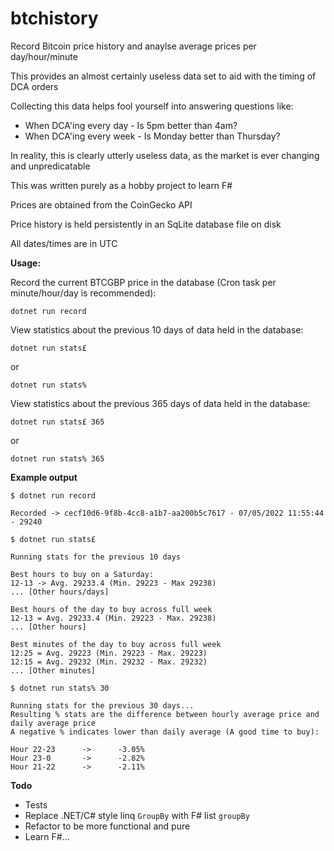 # btchistory
Record Bitcoin price history and anaylse average prices per day/hour/minute

This provides an almost certainly useless data set to aid with the timing of DCA orders

Collecting this data helps fool yourself into answering questions like:
  - When DCA'ing every day - Is 5pm better than 4am?
  - When DCA'ing every week - Is Monday better than Thursday?

In reality, this is clearly utterly useless data, as the market is ever changing and unpredicatable

This was written purely as a hobby project to learn F#

Prices are obtained from the CoinGecko API

Price history is held persistently in an SqLite database file on disk

All dates/times are in UTC

**Usage:**

Record the current BTCGBP price in the database (Cron task per minute/hour/day is recommended):

`dotnet run record`

View statistics about the previous 10 days of data held in the database:

`dotnet run stats£`

or

`dotnet run stats%`

View statistics about the previous 365 days of data held in the database:

`dotnet run stats£ 365`

or 

`dotnet run stats% 365`

**Example output**

```
$ dotnet run record

Recorded -> cecf10d6-9f8b-4cc8-a1b7-aa200b5c7617 - 07/05/2022 11:55:44 - 29240
```

```
$ dotnet run stats£

Running stats for the previous 10 days

Best hours to buy on a Saturday:
12-13 -> Avg. 29233.4 (Min. 29223 - Max 29238)
... [Other hours/days]

Best hours of the day to buy across full week
12-13 = Avg. 29233.4 (Min. 29223 - Max. 29238)
... [Other hours]

Best minutes of the day to buy across full week
12:25 = Avg. 29223 (Min. 29223 - Max. 29223)
12:15 = Avg. 29232 (Min. 29232 - Max. 29232)
... [Other minutes]

```

```
$ dotnet run stats% 30

Running stats for the previous 30 days...
Resulting % stats are the difference between hourly average price and daily average price
A negative % indicates lower than daily average (A good time to buy):

Hour 22-23      ->      -3.05%
Hour 23-0       ->      -2.82%
Hour 21-22      ->      -2.11%
```

**Todo**

- Tests
- Replace .NET/C# style linq `GroupBy` with F# list `groupBy`
- Refactor to be more functional and pure
- Learn F#...
